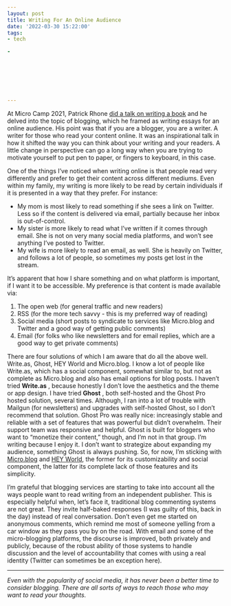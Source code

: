 ```yaml
---
layout: post
title: Writing For An Online Audience
date: '2022-03-30 15:22:00'
tags:
- tech

- 







---
```


At Micro Camp 2021, Patrick Rhone [did a talk on writing a book](https://youtu.be/IzazNAW3MCM) and he delved into the topic of blogging, which he framed as writing essays for an online audience. His point was that if you are a blogger, you are a writer. A writer for those who read your content online. It was an inspirational talk in how it shifted the way you can think about your writing and your readers. A little change in perspective can go a long way when you are trying to motivate yourself to put pen to paper, or fingers to keyboard, in this case.

One of the things I’ve noticed when writing online is that people read very differently and prefer to get their content across different mediums. Even within my family, my writing is more likely to be read by certain individuals if it is presented in a way that they prefer. For instance:

- My mom is most likely to read something if she sees a link on Twitter. Less so if the content is delivered via email, partially because her inbox is out-of-control.
- My sister is more likely to read what I’ve written if it comes through email. She is not on very many social media platforms, and won’t see anything I’ve posted to Twitter.
- My wife is more likely to read an email, as well. She is heavily on Twitter, and follows a lot of people, so sometimes my posts get lost in the stream.

It’s apparent that how I share something and on what platform is important, if I want it to be accessible. My preference is that content is made available via:

1. The open web (for general traffic and new readers)
2. RSS (for the more tech savvy - this is my preferred way of reading)
3. Social media (short posts to syndicate to services like Micro.blog and Twitter and a good way of getting public comments)
4. Email (for folks who like newsletters and for email replies, which are a good way to get private comments)

There are four solutions of which I am aware that do all the above well. Write.as, Ghost, HEY World and Micro.blog. I know a lot of people like Write.as, which has a social component, somewhat similar to, but not as complete as Micro.blog and also has email options for blog posts. I haven’t tried **Write.as** , because honestly I don’t love the aesthetics and the theme or app design. I have tried **Ghost** , both self-hosted and the Ghost Pro hosted solution, several times. Although, I ran into a lot of trouble with Mailgun (for newsletters) and upgrades with self-hosted Ghost, so I don’t recommend that solution. Ghost Pro was really nice: increasingly stable and reliable with a set of features that was powerful but didn’t overwhelm. Their support team was responsive and helpful. Ghost is built for bloggers who want to “monetize their content,” though, and I’m not in that group. I’m writing because I enjoy it. I don’t want to strategize about expanding my audience, something Ghost is always pushing. So, for now, I’m sticking with [Micro.blog](https://micro.blog/) and [HEY World](https://www.hey.com/world/), the former for its customizability and social component, the latter for its complete lack of those features and its simplicity.

I’m grateful that blogging services are starting to take into account all the ways people want to read writing from an independent publisher. This is especially helpful when, let’s face it, traditional blog commenting systems are not great. They invite half-baked responses (I was guilty of this, back in the day) instead of real conversation. Don’t even get me started on anonymous comments, which remind me most of someone yelling from a car window as they pass you by on the road. With email and some of the micro-blogging platforms, the discourse is improved, both privately and publicly, because of the robust ability of those systems to handle discussion and the level of accountability that comes with using a real identity (Twitter can sometimes be an exception here).

* * *

_Even with the popularity of social media, it has never been a better time to consider blogging. There are all sorts of ways to reach those who may want to read your thoughts._

